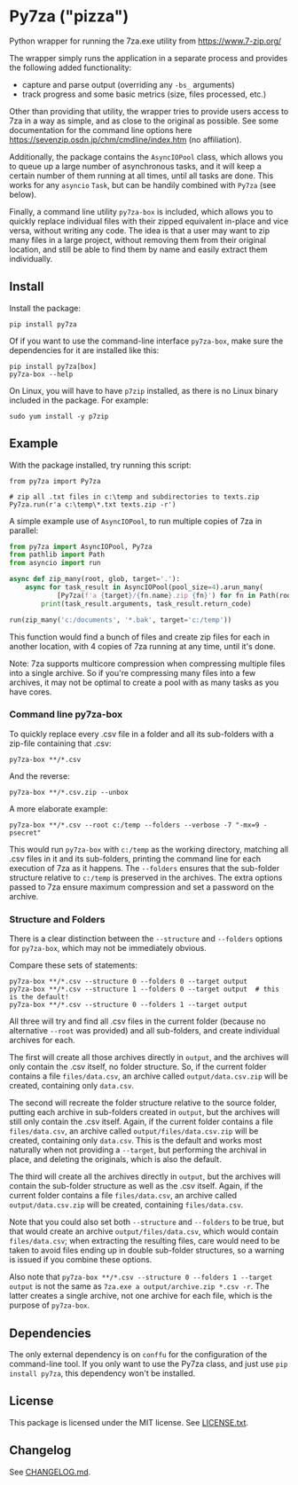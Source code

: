 # Py7za ("pizza")

Python wrapper for running the 7za.exe utility from https://www.7-zip.org/

The wrapper simply runs the application in a separate process and provides the following added functionality:
- capture and parse output (overriding any `-bs_` arguments)
- track progress and some basic metrics (size, files processed, etc.)

Other than providing that utility, the wrapper tries to provide users access to 7za in a way as simple, and as close to the original as possible. See some documentation for the command line options here https://sevenzip.osdn.jp/chm/cmdline/index.htm (no affiliation).

Additionally, the package contains the `AsyncIOPool` class, which allows you to queue up a large number of asynchronous tasks, and it will keep a certain number of them running at all times, until all tasks are done. This works for any `asyncio` `Task`, but can be handily combined with `Py7za` (see below).

Finally, a command line utility `py7za-box` is included, which allows you to quickly replace individual files with their zipped equivalent in-place and vice versa, without writing any code. The idea is that a user may want to zip many files in a large project, without removing them from their original location, and still be able to find them by name and easily extract them individually.

## Install

Install the package:
```commandline
pip install py7za
```

Of if you want to use the command-line interface `py7za-box`, make sure the dependencies for it are installed like this: 
```commandline
pip install py7za[box]
py7za-box --help
```

On Linux, you will have to have `p7zip` installed, as there is no Linux binary included in the package. For example:
```commandline
sudo yum install -y p7zip
```

## Example

With the package installed, try running this script:
```
from py7za import Py7za

# zip all .txt files in c:\temp and subdirectories to texts.zip
Py7za.run(r'a c:\temp\*.txt texts.zip -r')
```

A simple example use of `AsyncIOPool`, to run multiple copies of 7za in parallel:
```python
from py7za import AsyncIOPool, Py7za
from pathlib import Path
from asyncio import run

async def zip_many(root, glob, target='.'):
    async for task_result in AsyncIOPool(pool_size=4).arun_many(
            [Py7za(f'a {target}/{fn.name}.zip {fn}') for fn in Path(root).glob(glob)]):
        print(task_result.arguments, task_result.return_code)

run(zip_many('c:/documents', '*.bak', target='c:/temp'))
```
This function would find a bunch of files and create zip files for each in another location, with 4 copies of 7za running at any time, until it's done.

Note: 7za supports multicore compression when compressing multiple files into a single archive. So if you're compressing many files into a few archives, it may not be optimal to create a pool with as many tasks as you have cores.

### Command line py7za-box

To quickly replace every .csv file in a folder and all its sub-folders with a zip-file containing that .csv:
```commandline
py7za-box **/*.csv
```

And the reverse:
```commandline
py7za-box **/*.csv.zip --unbox
```

A more elaborate example:
```commandline
py7za-box **/*.csv --root c:/temp --folders --verbose -7 "-mx=9 -psecret" 
```

This would run `py7za-box` with `c:/temp` as the working directory, matching all .csv files in it and its sub-folders, printing the command line for each execution of 7za as it happens. The `--folders` ensures that the sub-folder structure relative to `c:/temp` is preserved in the archives. The extra options passed to 7za ensure maximum compression and set a password on the archive.

### Structure and Folders

There is a clear distinction between the `--structure` and `--folders` options for `py7za-box`, which may not be immediately obvious.

Compare these sets of statements:
```commandline
py7za-box **/*.csv --structure 0 --folders 0 --target output
py7za-box **/*.csv --structure 1 --folders 0 --target output  # this is the default!
py7za-box **/*.csv --structure 0 --folders 1 --target output
```
All three will try and find all .csv files in the current folder (because no alternative `--root` was provided) and all sub-folders, and create individual archives for each.

The first will create all those archives directly in `output`, and the archives will only contain the .csv itself, no folder structure. So, if the current folder contains a file `files/data.csv`, an archive called `output/data.csv.zip` will be created, containing only `data.csv`.

The second will recreate the folder structure relative to the source folder, putting each archive in sub-folders created in `output`, but the archives will still only contain the .csv itself. Again, if the current folder contains a file `files/data.csv`, an archive called `output/files/data.csv.zip` will be created, containing only `data.csv`. This is the default and works most naturally when not providing a `--target`, but performing the archival in place, and deleting the originals, which is also the default.

The third will create all the archives directly in `output`, but the archives will contain the sub-folder structure as well as the .csv itself. Again, if the current folder contains a file `files/data.csv`, an archive called `output/data.csv.zip` will be created, containing `files/data.csv`.

Note that you could also set both `--structure` and `--folders` to be true, but that would create an archive `output/files/data.csv`, which would contain `files/data.csv`; when extracting the resulting files, care would need to be taken to avoid files ending up in double sub-folder structures, so a warning is issued if you combine these options.

Also note that `py7za-box **/*.csv --structure 0 --folders 1 --target output` is not the same as `7za.exe a output/archive.zip *.csv -r`. The latter creates a single archive, not one archive for each file, which is the purpose of `py7za-box`.  

## Dependencies

The only external dependency is on `conffu` for the configuration of the command-line tool. If you only want to use the Py7za class, and just use `pip install py7za`, this dependency won't be installed. 

## License

This package is licensed under the MIT license. See [LICENSE.txt](https://gitlab.com/Jaap.vanderVelde/py7za/-/blob/master/LICENSE.txt).

## Changelog

See [CHANGELOG.md](https://gitlab.com/Jaap.vanderVelde/py7za/-/blob/master/CHANGELOG.md).
